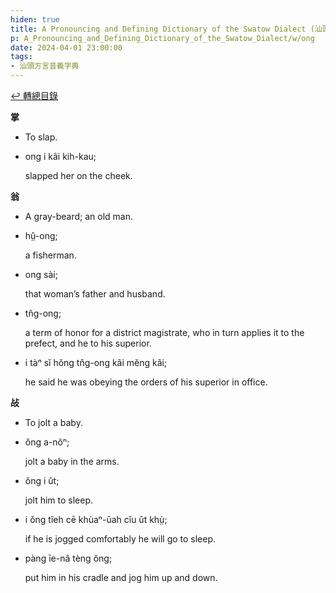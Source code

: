 ```yaml
---
hiden: true
title: A Pronouncing and Defining Dictionary of the Swatow Dialect (汕頭方言音義字典) / ong
p: A_Pronouncing_and_Defining_Dictionary_of_the_Swatow_Dialect/w/ong
date: 2024-04-01 23:00:00
tags: 
- 汕頭方言音義字典
---
```


[↩️ 轉總目錄](/A_Pronouncing_and_Defining_Dictionary_of_the_Swatow_Dialect)


**掌**
- To slap.

- ong i kâi kih-kau;

  slapped her on the cheek.

**翁**
- A gray-beard; an old man.

- hṳ̂-ong;

  a fisherman.

- ong sài;

  that woman’s father and husband.

- tn̂g-ong;

  a term of honor for a district magistrate, who in turn applies it to the prefect, and he to his superior.

- i tàⁿ sĭ hŏng tn̂g-ong kâi mĕng kâi;

  he said he was obeying the orders of his superior in office.

**敁**
- To jolt a baby.

- ŏng a-nôⁿ;

  jolt a baby in the arms.

- ŏng i ût;

  jolt him to sleep.

- i ŏng tîeh cē khùaⁿ-ûah cĭu ût khṳ̀;

  if he is jogged comfortably he will go to sleep.

- pàng īe-nâ tèng ŏng;

  put him in his cradle and jog him up and down.